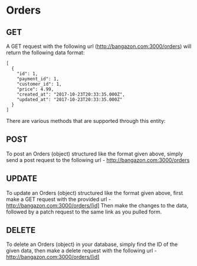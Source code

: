 # Orders

## GET

A GET request with the following url (http://bangazon.com:3000/orders) will return the following data format:
```
[
  {
    "id": 1,
    "payment_id": 1,
    "customer_id": 1,
    "price": 4.99,
    "created_at": "2017-10-23T20:33:35.000Z",
    "updated_at": "2017-10-23T20:33:35.000Z"
  }
]
```
There are various methods that are supported through this entity:

## POST


To post an Orders (object) structured like the format given above, simply send a post request to the following url - 
http://bangazon.com:3000/orders

## UPDATE

To update an Orders (object) structured like the format given above, first make a GET request with the provided url - 
http://bangazon.com:3000/orders/[id]
Then make the changes to the data, followed by a patch request to the same link as you pulled form.

## DELETE

To delete an Orders (object) in your database, simply find the ID of the given data, then make a delete request with the following url -
http://bangazon.com:3000/orders/[id]